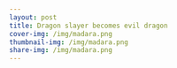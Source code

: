 ```yaml
---
layout: post
title: Dragon slayer becomes evil dragon
cover-img: /img/madara.png
thumbnail-img: /img/madara.png
share-img: /img/madara.png
---
```

